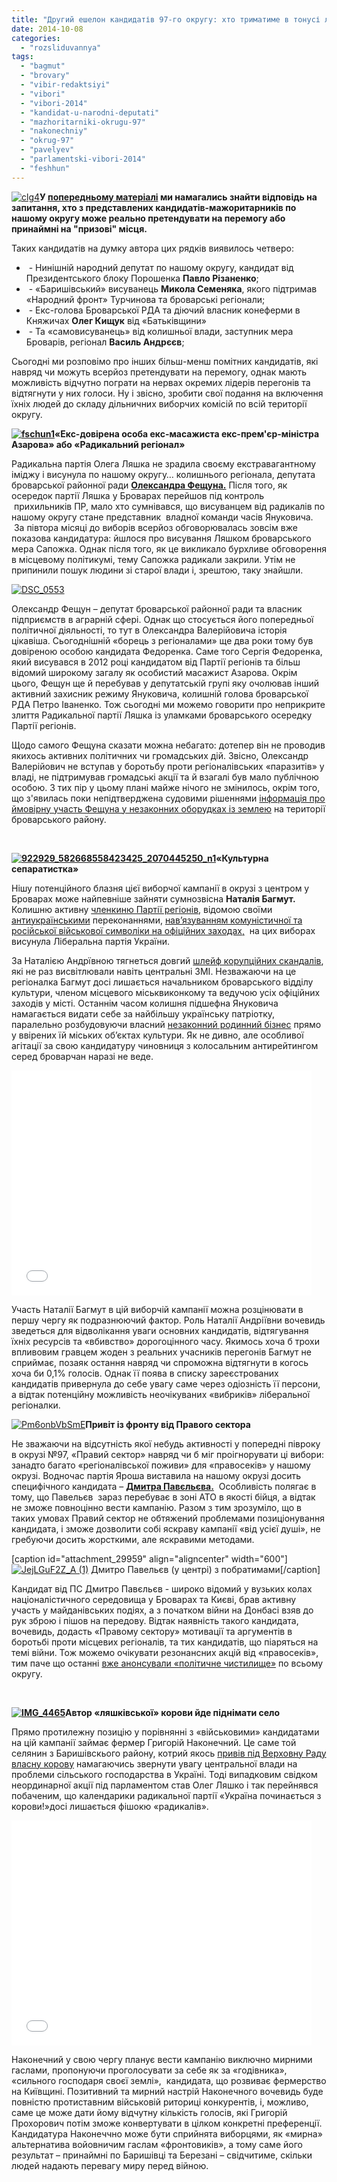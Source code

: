 ```yaml
---
title: "Другий ешелон кандидатів 97-го округу: хто триматиме в тонусі лідерів парламентських перегонів?"
date: 2014-10-08
categories: 
  - "rozsliduvannya"
tags: 
  - "bagmut"
  - "brovary"
  - "vibir-redaktsiyi"
  - "vibori"
  - "vibori-2014"
  - "kandidat-u-narodni-deputati"
  - "mazhoritarniki-okrugu-97"
  - "nakonechniy"
  - "okrug-97"
  - "pavelyev"
  - "parlamentski-vibori-2014"
  - "feshhun"
---
```


[![clg4](https://mpz.brovary.org/wp-content/uploads/2014/10/clg4.jpg)](https://mpz.brovary.org/wp-content/uploads/2014/10/clg4.jpg)**У [попередньому матеріалі](https://mpz.brovary.org/shho-vibori-priydeshni-brovaram-gotuyut-oglyad-golovnih-uchasnikiv-peregoniv/) ми намагались знайти відповідь на запитання, хто з представлених кандидатів-мажоритарників по нашому округу може реально претендувати на перемогу або принаймні на "призові" місця.**

Таких кандидатів на думку автора цих рядків виявилось четверо:

-  - Нинішній народний депутат по нашому округу, кандидат від Президентського блоку Порошенка **Павло Різаненко**;
-  - «Баришівський» висуванець **Микола Семеняка**, якого підтримав «Народний фронт» Турчинова та броварські регіонали;
-  - Екс-голова Броварської РДА та діючий власник конеферми в Княжичах **Олег Кищук** від «Батьківщини»
-  - Та «самовисуванець» від колишньої влади, заступник мера Броварів, регіонал **Василь Андрєєв**;

Сьогодні ми розповімо про інших більш-менш помітних кандидатів, які навряд чи можуть всерйоз претендувати на перемогу, однак мають можливість відчутно пограти на нервах окремих лідерів перегонів та відтягнути у них голоси. Ну і звісно, зробити свої подання на включення їхніх людей до складу дільничних виборчих комісій по всій території округу.

**[![fschun1](https://mpz.brovary.org/wp-content/uploads/2014/10/fschun1.jpg)](https://mpz.brovary.org/wp-content/uploads/2014/10/fschun1.jpg)«Екс-довірена особа екс-масажиста екс-прем'єр-міністра Азарова» або «Радикальний регіонал»**

Радикальна партія Олега Ляшка не зрадила своєму екстравагантному іміджу і висунула по нашому округу… колишнього регіонала, депутата броварської районної ради [**Олександра Фещуна.**](https://mpz.brovary.org/v-okruzi-97-vid-partiyi-lyashka-balotuyetsya-dovirena-osoba-masazhista-azarova/) Після того, як осередок партії Ляшка у Броварах перейшов під контроль  прихильників ПР, мало хто сумнівався, що висуванцем від радикалів по нашому округу стане представник  владної команди часів Януковича.  За півтора місяці до виборів всерйоз обговорювалась зовсім вже показова кандидатура: йшлося про висування Ляшком броварського мера Сапожка. Однак після того, як це викликало бурхливе обговорення в місцевому політикумі, тему Сапожка радикали закрили. Утім не припинили пошук людини зі старої влади і, зрештою, таку знайшли.

[![DSC_0553](https://mpz.brovary.org/wp-content/uploads/2014/10/DSC_0553.jpg)](https://mpz.brovary.org/wp-content/uploads/2014/10/DSC_0553.jpg)

Олександр Фещун – депутат броварської районної ради та власник підприємств в аграрній сфері. Однак що стосується його попередньої політичної діяльності, то тут в Олександра Валерійовича історія цікавіша. Сьогоднішній «борець з регіоналами» ще два роки тому був довіреною особою кандидата Федоренка. Саме того Сергія Федоренка, який висувався в 2012 році кандидатом від Партії регіонів та більш відомий широкому загалу як особистий масажист Азарова. Окрім цього, Фещун ще й перебував у депутатській групі яку очолював інший активний захисник режиму Януковича, колишній голова броварської РДА Петро Іваненко. Тож сьогодні ми можемо говорити про неприкрите злиття Радикальної партії Ляшка із уламками броварського осередку Партії регіонів.

Щодо самого Фещуна сказати можна небагато: дотепер він не проводив якихось активних політичних чи громадських дій. Звісно, Олександр Валерійович не вступав у боротьбу проти регіоналівських «паразитів» у владі, не підтримував громадські акції та й взагалі був мало публічною особою. З тих пір у цьому плані майже нічого не змінилось, окрім того, що з'явилась поки непідтверджена судовими рішеннями [інформація про ймовірну участь Фещуна у незаконних оборудках із землею](http://ukurier.gov.ua/uk/articles/teper-zakoni-zaminyayut-manipulyaciyami/) на території броварського району.

 

**[![922929_582668558423425_2070445250_n1](https://mpz.brovary.org/wp-content/uploads/2014/10/922929_582668558423425_2070445250_n1.jpg)](https://mpz.brovary.org/wp-content/uploads/2014/10/922929_582668558423425_2070445250_n1.jpg)«Культурна сепаратистка»**

Нішу потенційного блазня цієї виборчої кампанії в окрузі з центром у Броварах може найпевніше зайняти сумнозвісна **Наталія Багмут.** Колишню активну [членкиню Партії регіонів](http://brovary.wordpress.com/2011/08/27/%D1%80%D0%B5%D0%B7%D1%83%D0%BB%D1%8C%D1%82%D0%B0%D1%82%D0%B8-%D0%B2%D0%B8%D0%B1%D0%BE%D1%80%D1%96%D0%B2-%D0%B2-%D0%BC%D1%96%D1%81%D1%8C%D0%BA%D1%80%D0%B0%D0%B4%D1%83-%D0%B7%D0%B0-%D0%BF%D0%B0%D1%80/), відомою своїми [антиукраїнськими](https://www.youtube.com/watch?v=LDwniiaeWBc) переконаннями, [нав’язуванням комуністичної та російської військової символіки на офіційних заходах,](https://mpz.brovary.org/navishho-den-peremogi-peretvorili-na-parad-partiyi-simonenka-bagato-foto/)  на цих виборах висунула Ліберальна партія України.

За Наталією Андрївною тягнеться довгий [шлейф корупційних скандалів](https://mpz.brovary.org/brovarska-sim-ya-istoriya-odniyeyi-kulturnoyi-shemi-chastina-2/), які не раз висвітлювали навіть центральні ЗМІ. Незважаючи на це регіоналка Багмут досі лишається начальником броварського відділу культури, членом місцевого міськвиконкому та ведучою усіх офіційних заходів у місті. Останнім часом колишня підшефна Януковича намагається видати себе за найбільшу українську патріотку, паралельно розбудовуючи власний [незаконний родинний бізнес](https://mpz.brovary.org/brovarchani-dali-vladi-10-dniv-na-viselennya-kafe-bagmutiv-z-prometeyu/) прямо у ввірених їй міських об’єктах культури. Як не дивно, але особливої агітації за свою кандидатуру чиновниця з колосальним антирейтингом серед броварчан наразі не веде.

<iframe src="//www.youtube.com/embed/00_uWy0492o" width="480" height="360" frameborder="0" allowfullscreen="allowfullscreen"></iframe>

Участь Наталії Багмут в цій виборчій кампанії можна розцінювати в першу чергу як подразнюючий фактор. Роль Наталії Андріївни вочевидь зведеться для відволікання уваги основних кандидатів, відтягування їхніх ресурсів та «вбивство» дорогоцінного часу. Якимось хоча б трохи впливовим гравцем жоден з реальних учасників перегонів Багмут не сприймає, позаяк остання навряд чи спроможна відтягнути в когось хоча би 0,1% голосів. Однак її поява в списку зареєстрованих кандидатів привернула до себе увагу саме через одіозність її персони, а відтак потенційну можливість неочікуваних «вибриків» ліберальної регіоналки.

[![Pm6onbVbSmE](https://mpz.brovary.org/wp-content/uploads/2014/10/Pm6onbVbSmE.jpg)](https://mpz.brovary.org/wp-content/uploads/2014/10/Pm6onbVbSmE.jpg)**Привіт із фронту від Правого сектора**

Не зважаючи на відсутність якої небудь активності у попередні півроку в окрузі №97, «Правий сектор» навряд чи б міг проігнорувати ці вибори: занадто багато «регіоналівської поживи» для «правосеків» у нашому окрузі. Водночас партія Яроша виставила на нашому окрузі досить специфічного кандидата – [**Дмитра Павєльєва.**](https://mpz.brovary.org/praviy-sektor-zareyestruvav-svogo-kandidata-u-viborchomu-okruzi-97/)  Особливість полягає в тому, що Павельєв  зараз перебуває в зоні АТО в якості бійця, а відтак не зможе повноцінно вести кампанію. Разом з тим зрозуміло, що в таких умовах Правий сектор не обтяжений проблемами позиціонування кандидата, і зможе дозволити собі яскраву кампанії «від усієї душі», не гребуючи досить жорсткими, але яскравими методами.

\[caption id="attachment\_29959" align="aligncenter" width="600"\][![JejLGuF2Z_A (1)](https://mpz.brovary.org/wp-content/uploads/2014/10/JejLGuF2Z_A-1.jpg)](https://mpz.brovary.org/wp-content/uploads/2014/10/JejLGuF2Z_A-1.jpg) Дмитро Павельєв (у центрі) з побратимами\[/caption\]

Кандидат від ПС Дмитро Павєльєв - широко відомий у вузьких колах націоналістичного середовища у Броварах та Києві, брав активну участь у майданівських подіях, а з початком війни на Донбасі взяв до рук зброю і пішов на передову. Відтак наявність такого кандидата, вочевидь, додасть «Правому сектору» мотивації та аргументів в боротьбі проти місцевих регіоналів, та тих кандидатів, що піаряться на темі війни. Тож можемо очікувати резонансних акцій від «правосеків», тим паче що останні [вже анонсували «політичне чистилище»](https://mpz.brovary.org/praviy-sektor-prinis-do-brovarskoyi-miskradi-smittyeviy-bak/) по всьому округу.

 

**[![IMG_4465](https://mpz.brovary.org/wp-content/uploads/2014/10/IMG_4465.jpg)](https://mpz.brovary.org/wp-content/uploads/2014/10/IMG_4465.jpg)Автор «ляшківської» корови йде піднімати село**

Прямо протилежну позицію у порівнянні з «військовими» кандидатами на цій кампанії займає фермер Григорій Наконечний. Це саме той селянин з Баришівскього району, котрий якось [привів під Верховну Раду власну корову](http://www.ridneselo.com/node/7714) намагаючись звернути увагу центральної влади на проблеми сільського господарства в Україні. Тоді випадковим свідком неординарної акції під парламентом став Олег Ляшко і так перейнявся побаченим, що календарики радикальної партії «Україна починається з корови!»досі лишається фішокю «радикалів».

<iframe src="//www.youtube.com/embed/2QGuyJB_59o" width="480" height="360" frameborder="0" allowfullscreen="allowfullscreen"></iframe>

Наконечний у свою чергу планує вести кампанію виключно мирними гаслами, пропонуючи проголосувати за себе як за «годівника», «сильного господаря своєї землі»,  кандидата, що розвиває фермерство на Київщині. Позитивний та мирний настрій Наконечного вочевидь буде повністю протиставним військовій риториці конкурентів, і, можливо, саме це може дати йому відчутну кількість голосів, які Григорій Прохорович потім зможе конвертувати в цілком конкретні преференції. Кандидатура Наконеччно може бути сприйнята виборцями, як «мирна» альтернатива войовничим гаслам «фронтовиків», а тому саме його результат – принаймні по Баришівці та Березані – свідчитиме, скільки людей надають перевагу миру перед війною.
